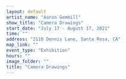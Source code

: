 ```yaml
---
layout: default
artist_name: "Aaron Gemmill"
show_title: "Camera Drawings"
start_date: "July 17 - August 17, 2021"
time: ""
address: "2110 Dennis Lane, Santa Rosa, CA"
map_link: ""
event_type: "Exhibition"
hours: ""
image_folder: ""
title: "Camera Drawings"
---
```

